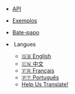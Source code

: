 <!-- markdownlint-disable MD041 MD033 -->

- [API](api-reference.md)
- [Exemplos](examples.md)
- [Bate-papo](chat-room.md)

- <img alt="" src="/_images/langues.svg" /> Langues
  - [🇬🇧 English](/ ":ignorar")
  - [🇨🇳 中文](/i18n/zh-CN ":ignorar")
  - [🇫🇷 Français](/i18n/fr-FR ":ignorar")
  - [🇵🇹 Português](/i18n/pt-PT ":ignorar")
  - [Help Us Translate!](/#/contribute-doc?id=translations ":ignore")

